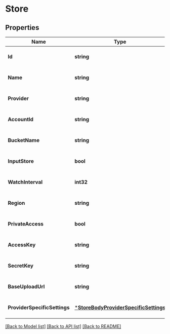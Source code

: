 # Store

## Properties
Name | Type | Description | Notes
------------ | ------------- | ------------- | -------------
**Id** | **string** |  | [optional] [default to null]
**Name** | **string** |  | [optional] [default to null]
**Provider** | **string** |  | [optional] [default to null]
**AccountId** | **string** |  | [optional] [default to null]
**BucketName** | **string** |  | [optional] [default to null]
**InputStore** | **bool** |  | [optional] [default to null]
**WatchInterval** | **int32** |  | [optional] [default to null]
**Region** | **string** |  | [optional] [default to null]
**PrivateAccess** | **bool** |  | [optional] [default to null]
**AccessKey** | **string** |  | [optional] [default to null]
**SecretKey** | **string** |  | [optional] [default to null]
**BaseUploadUrl** | **string** |  | [optional] [default to null]
**ProviderSpecificSettings** | [***StoreBodyProviderSpecificSettings**](StoreBody_provider_specific_settings.md) |  | [optional] [default to null]

[[Back to Model list]](../README.md#documentation-for-models) [[Back to API list]](../README.md#documentation-for-api-endpoints) [[Back to README]](../README.md)


